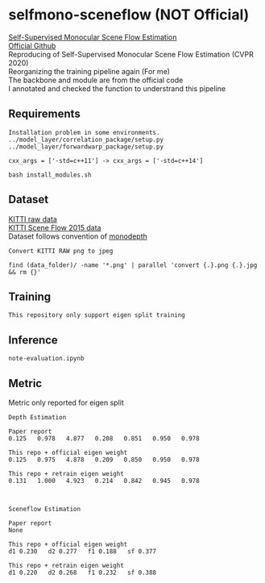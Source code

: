 # selfmono-sceneflow (NOT Official)
[Self-Supervised Monocular Scene Flow Estimation](https://openaccess.thecvf.com/content_CVPR_2020/papers/Hur_Self-Supervised_Monocular_Scene_Flow_Estimation_CVPR_2020_paper.pdf)  
[Official Github](https://github.com/visinf/self-mono-sf)  
Reproducing of Self-Supervised Monocular Scene Flow Estimation (CVPR 2020)  
Reorganizing the training pipeline again (For me)    
The backbone and module are from the official code    
I annotated and checked the function to understrand this pipeline  
## Requirements
```
Installation problem in some environments.
../model_layer/correlation_package/setup.py
../model_layer/forwardwarp_package/setup.py

cxx_args = ['-std=c++11'] -> cxx_args = ['-std=c++14']

bash install_modules.sh
```
## Dataset
[KITTI raw data](http://www.cvlibs.net/datasets/kitti/raw_data.php)  
[KITTI Scene Flow 2015 data](http://www.cvlibs.net/datasets/kitti/eval_scene_flow.php?benchmark=flow)  
Dataset follows convention of [monodepth](https://github.com/mrharicot/monodepth)  
```
Convert KITTI RAW png to jpeg

find (data_folder)/ -name '*.png' | parallel 'convert {.}.png {.}.jpg && rm {}'
```
## Training
```
This repository only support eigen split training
```
## Inference
```
note-evaluation.ipynb
```
## Metric
Metric only reported for eigen split  
```
Depth Estimation

Paper report
0.125   0.978   4.877   0.208   0.851   0.950   0.978

This repo + official eigen weight
0.125   0.975   4.878   0.209   0.850   0.950   0.978

This repo + retrain eigen weight
0.131   1.000   4.923   0.214   0.842   0.945   0.978



Sceneflow Estimation

Paper report
None

This repo + official eigen weight
d1 0.230   d2 0.277   f1 0.188   sf 0.377

This repo + retrain eigen weight
d1 0.220   d2 0.268   f1 0.232   sf 0.388 
```